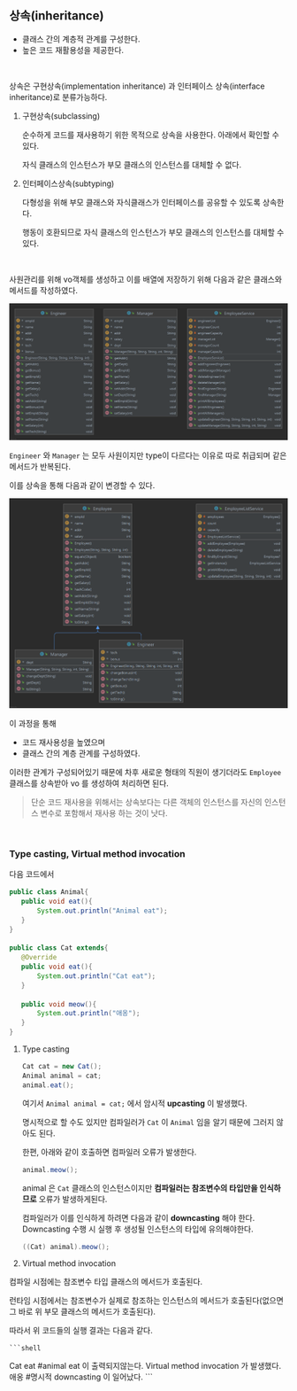 ## 상속(inheritance)

* 클래스 간의 계층적 관계를 구성한다.
* 높은 코드 재활용성을 제공한다.

<br>

상속은 구현상속(implementation inheritance) 과 인터페이스 상속(interface inheritance)로 분류가능하다.

1. 구현상속(subclassing)

   순수하게 코드를 재사용하기 위한 목적으로 상속을 사용한다. 아래에서 확인할 수 있다.

   자식 클래스의 인스턴스가 부모 클래스의 인스턴스를 대체할 수 없다.

2. 인터페이스상속(subtyping)

   다형성을 위해 부모 클래스와 자식클래스가 인터페이스를 공유할 수 있도록 상속한다.

   행동이 호환되므로 자식 클래스의 인스턴스가 부모 클래스의 인스턴스를 대체할 수 있다.

<br>

사원관리를 위해 vo객체를 생성하고 이를 배열에 저장하기 위해 다음과 같은 클래스와 메서드를 작성하였다.

![](inheritance/inheritance1-1635868180511.png)

`Engineer` 와 `Manager` 는 모두 사원이지만 type이 다르다는 이유로 따로 취급되며 같은 메서드가 반복된다.

이를 상속을 통해 다음과 같이 변경할 수 있다.

![](inheritance/inheritance2.png)

이 과정을 통해

* 코드 재사용성을 높였으며
* 클래스 간의 계층 관계를 구성하였다.

이러한 관계가 구성되어있기 때문에 차후 새로운 형태의 직원이 생기더라도 `Employee` 클래스를 상속받아 vo 를 생성하여 처리하면 된다.

> 단순 코드 재사용을 위해서는 상속보다는 다른 객체의 인스턴스를 자신의 인스턴스 변수로 포함해서 재사용 하는 것이 낫다.

<br>

### Type casting, Virtual method invocation

다음 코드에서

 ```java
public class Animal{
    public void eat(){
        System.out.println("Animal eat");
    }
}
  
public class Cat extends{
    @Override
    public void eat(){
        System.out.println("Cat eat");
    }
  
    public void meow(){
        System.out.println("애옹");
    }
}
 ```

1. Type casting

    ```java
   Cat cat = new Cat();
   Animal animal = cat;
   animal.eat();
   ```
   
   여기서 `Animal animal = cat;` 에서 암시적 __upcasting__ 이 발생했다.

   명시적으로 할 수도 있지만 컴파일러가 `Cat` 이 `Animal` 임을 알기 때문에 그러지 않아도 된다.

   한편, 아래와 같이 호출하면 컴파일러 오류가 발생한다.

    ```java
   animal.meow();
    ```
   
   animal 은 `Cat` 클래스의 인스턴스이지만 __컴파일러는 참조변수의 타입만을 인식하므로__ 오류가 발생하게된다.

   컴파일러가 이를 인식하게 하려면 다음과 같이 __downcasting__ 해야 한다. Downcasting 수행 시 실행 후 생성될 인스턴스의 타입에 유의해야한다.

    ```java
   ((Cat) animal).meow();
    ```

2.  Virtual method invocation

   컴파일 시점에는 참조변수 타입 클래스의 메서드가 호출된다.

   런타임 시점에서는 참조변수가 실제로 참조하는 인스턴스의 메서드가 호출된다(없으면 그 바로 위 부모 클래스의 메서드가 호출된다).

   따라서 위 코드들의 실행 결과는 다음과 같다.

    ```shell
   Cat eat #animal eat 이 출력되지않는다. Virtual method invocation 가 발생했다.
   애옹 #명시적 downcasting 이 일어났다.
    ```